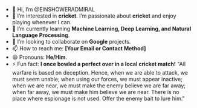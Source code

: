 - 👋 Hi, I’m @EINSHOWERADMIRAL
- 👀 I’m interested in **cricket**. I’m passionate about **cricket** and enjoy playing whenever I can.
- 🌱 I’m currently learning **Machine Learning, Deep Learning, and Natural Language Processing**.
- 💞️ I’m looking to collaborate on **Google** projects.
- 📫 How to reach me: **[Your Email or Contact Method]**
- 😄 Pronouns: **He/Him**.
- ⚡ Fun fact: **I once bowled a perfect over in a local cricket match!**
"All warfare is based on deception. Hence, when we are able to attack, we must seem unable; when using our forces, we must appear inactive; when we are near, we must make the enemy believe we are far away; when far away, we must make him believe we are near. There is no place where espionage is not used. Offer the enemy bait to lure him."
